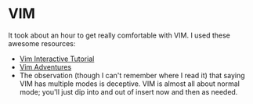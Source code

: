 # VIM

It took about an hour to get really comfortable with VIM. I used these awesome resources:

 - [Vim Interactive Tutorial](http://www.openvim.com/)
 - [Vim Adventures](http://vim-adventures.com/)
 - The observation (though I can't remember where I read it) that saying VIM has multiple modes is deceptive. VIM is almost all about normal mode; you'll just dip into and out of insert now and then as needed.
